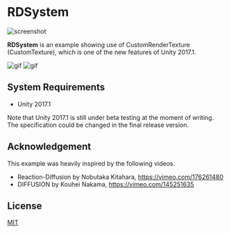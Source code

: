 RDSystem
========

![screenshot](http://i.imgur.com/TSQyxMAl.png)

**RDSystem** is an example showing use of CustomRenderTexture (CustomTexture),
which is one of the new features of Unity 2017.1.

![gif](http://i.imgur.com/pGdCErA.gif)
![gif](http://i.imgur.com/Ai3wB8l.gif)

System Requirements
-------------------

- Unity 2017.1

Note that Unity 2017.1 is still under beta testing at the moment of writing.
The specification could be changed in the final release version.

Acknowledgement
---------------

This example was heavily inspired by the following videos.

- Reaction-Diffusion by Nobutaka Kitahara, https://vimeo.com/176261480
- DIFFUSION by Kouhei Nakama, https://vimeo.com/145251635

License
-------

[MIT](LICENSE.md)
